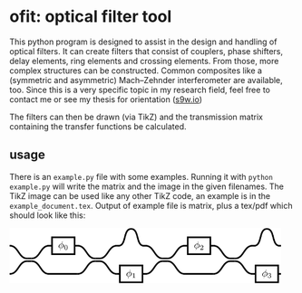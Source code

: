 # ofit: **o**ptical **fi**lter **t**ool

This python program is designed to assist in the design and handling of optical filters. It can create filters that consist of couplers, phase shifters, delay elements, ring elements and crossing elements. From those, more complex structures can be constructed. Common composites like a (symmetric and asymmetric) Mach–Zehnder interferometer are available, too. Since this is a very specific topic in my research field, feel free to contact me or see my thesis for orientation ([s9w.io](http://www.s9w.io/))

The filters can then be drawn (via TikZ) and the transmission matrix containing the transfer functions be calculated.

## usage
There is an `example.py` file with some examples. Running it with `python example.py` will write the matrix and the image in the given filenames. The TikZ image can be used like any other TikZ code, an example is in the `example_document.tex`. Output of example file is matrix, plus a tex/pdf which should look like this:

![](example.png)